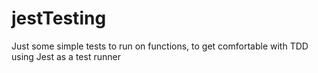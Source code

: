 # jestTesting
Just some simple tests to run on functions, to get comfortable with TDD using Jest as a test runner 
